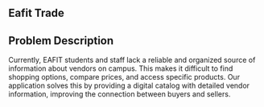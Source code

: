 ## Eafit Trade 
## Problem Description
Currently, EAFIT students and staff lack a reliable and organized source of information about vendors on campus. This makes it difficult to find shopping options, compare prices, and access specific products. Our application solves this by providing a digital catalog with detailed vendor information, improving the connection between buyers and sellers.
